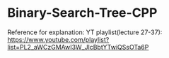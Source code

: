 # Binary-Search-Tree-CPP
Reference for explanation:
YT playlist(lecture 27-37): https://www.youtube.com/playlist?list=PL2_aWCzGMAwI3W_JlcBbtYTwiQSsOTa6P
